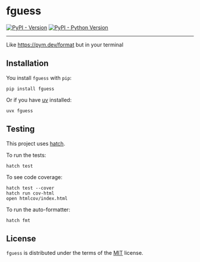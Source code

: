 # fguess

[![PyPI - Version](https://img.shields.io/pypi/v/fguess.svg)](https://pypi.org/project/fguess)
[![PyPI - Python Version](https://img.shields.io/pypi/pyversions/fguess.svg)](https://pypi.org/project/fguess)

-----

Like https://pym.dev/format but in your terminal


## Installation

You install `fguess` with `pip`:

```console
pip install fguess
```

Or if you have [uv](https://docs.astral.sh/uv/) installed:

```console
uvx fguess
```


## Testing

This project uses [hatch](https://hatch.pypa.io).

To run the tests:

```console
hatch test
```

To see code coverage:

```console
hatch test --cover
hatch run cov-html
open htmlcov/index.html
```

To run the auto-formatter:

```console
hatch fmt
```


## License

`fguess` is distributed under the terms of the [MIT](https://spdx.org/licenses/MIT.html) license.
